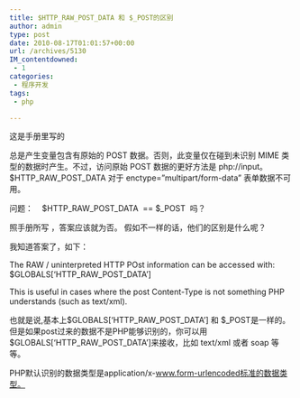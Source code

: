 ```yaml
---
title: $HTTP_RAW_POST_DATA 和 $_POST的区别
author: admin
type: post
date: 2010-08-17T01:01:57+00:00
url: /archives/5130
IM_contentdowned:
 - 1
categories:
 - 程序开发
tags:
 - php

---
```

这是手册里写的

总是产生变量包含有原始的 POST 数据。否则，此变量仅在碰到未识别 MIME 类型的数据时产生。不过，访问原始 POST 数据的更好方法是 php://input。$HTTP\_RAW\_POST_DATA 对于 enctype=”multipart/form-data” 表单数据不可用。

问题：    $HTTP\_RAW\_POST\_DATA  == $\_POST  吗？

照手册所写 ，答案应该就为否。
假如不一样的话，他们的区别是什么呢？

我知道答案了，如下：

The RAW / uninterpreted HTTP POst information can be accessed with:
$GLOBALS[‘HTTP\_RAW\_POST_DATA’]

This is useful in cases where the post Content-Type is not something PHP understands (such as text/xml).

也就是说,基本上$GLOBALS[‘HTTP\_RAW\_POST\_DATA’] 和 $\_POST是一样的。但是如果post过来的数据不是PHP能够识别的，你可以用 $GLOBALS[‘HTTP\_RAW\_POST_DATA’]来接收，比如 text/xml 或者 soap 等等。

PHP默认识别的数据类型是application/x-www.form-urlencoded标准的数据类型。